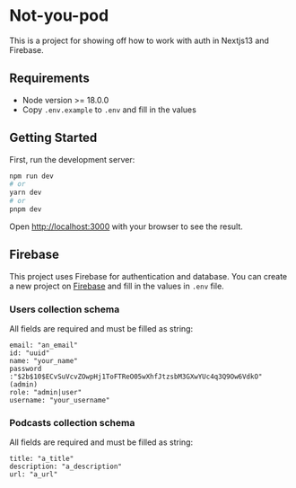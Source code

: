 # Not-you-pod

This is a project for showing off how to work with auth in Nextjs13 and Firebase.

## Requirements

- Node version >= 18.0.0
- Copy `.env.example` to `.env` and fill in the values

## Getting Started

First, run the development server:

```bash
npm run dev
# or
yarn dev
# or
pnpm dev
```

Open [http://localhost:3000](http://localhost:3000) with your browser to see the result.

## Firebase

This project uses Firebase for authentication and database. You can create a new project on [Firebase](https://firebase.google.com/) and fill in the values in `.env` file.

### Users collection schema

All fields are required and must be filled as string:

```
email: "an_email"
id: "uuid"
name: "your_name"
password :"$2b$10$ECvSuVcvZOwpHj1ToFTReO05wXhfJtzsbM3GXwYUc4q3Q9Ow6VdkO" (admin)
role: "admin|user"
username: "your_username"
```

### Podcasts collection schema

All fields are required and must be filled as string:

```
title: "a_title"
description: "a_description"
url: "a_url"
```
